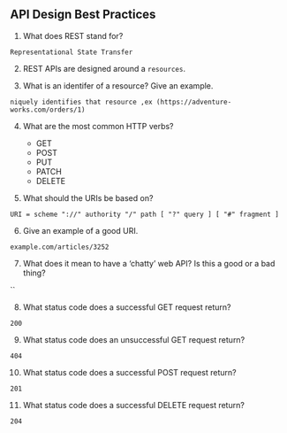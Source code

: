 ## API Design Best Practices

1. What does REST stand for?

`Representational State Transfer`

2. REST APIs are designed around a `resources`.

3. What is an identifer of a resource? Give an example.

`niquely identifies that resource ,ex (https://adventure-works.com/orders/1) `

4. What are the most common HTTP verbs?
   - GET 
   - POST 
   - PUT 
   - PATCH 
   - DELETE  

5. What should the URIs be based on?

`URI = scheme "://" authority "/" path [ "?" query ] [ "#" fragment ] `

6. Give an example of a good URI.

`example.com/articles/3252`

7. What does it mean to have a ‘chatty’ web API? Is this a good or a bad thing?


``

8. What status code does a successful GET request return?

`200 `

9. What status code does an unsuccessful GET request return?

`404 `

10. What status code does a successful POST request return?

`201 `

11. What status code does a successful DELETE request return?

`204 `
